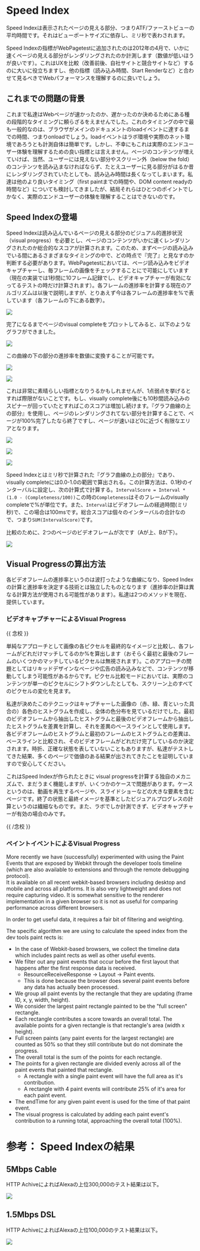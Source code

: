 # Speed Index

Speed Indexは表示されたページの見える部分、つまりATF/ファーストビューの平均時間です。それはビューポートサイズに依存し、ミリ秒で表わされます。

Speed Indexの指標がWebPagetestに追加されたのは2012年の4月で、いかに速くページの見える部分がレンダリングされたのか計測します（数値が低いほうが良いです）。これはUXを比較（改善前後、自社サイトと競合サイトなど）するのに大いに役立ちますし、他の指標（読み込み時間、Start Renderなど）と合わせて見るべきでWebパフォーマンスを理解するのに良いでしょう。

## これまでの問題の背景

これまで私達はWebページが速かったのか、遅かったのか決めるためにある種の段階的なタイミングに頼らざるをえませんでした。これのタイミングの中で最も一般的なのは、ブラウザがメインのドキュメントのloadイベントに達するまでの時間、つまりonloadでしょう。loadイベントはラボ環境や実際のネット環境であろうとも計測自体は簡単です。しかし、不幸にもこれは実際のエンドユーザー体験を理解するための良い指標とは言えません。ページのコンテンツが増えていけば、当然、ユーザーには見えない部分やスクリーン外（below the fold）のコンテンツを読み込まなければならず、たとえユーザーに見る部分がはるか昔にレンダリングされていたとしても、読み込み時間は長くなってしまいます。私達は他のより良いタイミング（first paintまでの時間や、DOM content readyの時間など）についても検討してきましたが、結局それらはひとつのポイントでしかなく、実際のエンドユーザーの体験を理解することはできないのです。

## Speed Indexの登場

Speed Indexは読み込んでいるページの見える部分のビジュアル的進捗状況（visual progress）を必要とし、ページのコンテンツがいかに速くレンダリングされたのか総合的なスコアが計算されます。このため、まずページの読み込みでいる間にあるさまざまなタイミングの中で、どの時点で『完了』と見なすのか判断する必要があります。WebPagetestにおいては、ページ読み込みをビデオキャプチャーし、毎フレームの画像をチェックすることにで可能にしています（現在の実装では1秒間に10フレーム記録でし、ビデオキャプチャーが有効になってるテストの時だけ計算されます）。各フレームの進捗率を計算する現在のアルゴリズムは以後で説明しますが、とりあえず今は各フレームの進捗率を%で表しています（各フレームの下にある数字）。

![](https://sites.google.com/a/webpagetest.org/docs/_/rsrc/1334421426436/using-webpagetest/metrics/speed-index/compare_progress.png)

完了になるまでページのvisual completeをプロットしてみると、以下のようなグラフができました。

![](https://sites.google.com/a/webpagetest.org/docs/_/rsrc/1334422231485/using-webpagetest/metrics/speed-index/chart-line-small.png)

この曲線の下の部分の進捗率を数値に変換することが可能です。

![](https://sites.google.com/a/webpagetest.org/docs/_/rsrc/1334422278220/using-webpagetest/metrics/speed-index/chart-progress-a-small.png)

![](https://sites.google.com/a/webpagetest.org/docs/_/rsrc/1334422264852/using-webpagetest/metrics/speed-index/chart-progress-b-small.png)
  
これは非常に素晴らしい指標となりうるかもしれませんが、1点弱点を挙げるとすれば際限がないことです。もし、visually complete後にも10秒間読み込みのスピナーが回っていたとすればこのスコアは増加し続けます。『グラフ曲線の上の部分』を使用し、ページのレンダリングされてない部分を計算することで、ページが100%完了したなら終了ですし、ページが速いほど0に近づく有限なエリアとなります。

![](https://sites.google.com/a/webpagetest.org/docs/_/rsrc/1334422315127/using-webpagetest/metrics/speed-index/chart-index-a-small.png)

![](https://sites.google.com/a/webpagetest.org/docs/_/rsrc/1334422330956/using-webpagetest/metrics/speed-index/chart-index-b-small.png)

![](https://sites.google.com/a/webpagetest.org/docs/_/rsrc/1336574582211/using-webpagetest/metrics/speed-index/speedindexformula.png)

Speed Indexとはミリ秒で計算された『グラフ曲線の上の部分』であり、visually completeには0.0-1.0の範囲で算出される。この計算方法は、0.1秒のインターバルに設定し、次の計算式で計算する。`IntervalScore = Interval * (1.0 - (Completeness/100))`この時の`Completeness`はそのフレームのvisually completeで%が単位です。また、`Interval`はビデオフレームの経過時間(ミリ秒)で、この場合は100msです。総合スコアは個々のインターバルの合計なので、つまり`SUM(IntervalScore)`です。

比較のために、2つのページのビデオフレームが次です（Aが上、Bが下）。

![](https://sites.google.com/a/webpagetest.org/docs/_/rsrc/1334422690700/using-webpagetest/metrics/speed-index/compare_trimmed.png)

## Visual Progressの算出方法

各ビデオフレームの進捗率というのは波打ったような曲線になり、Speed Indexの計算と進捗率を決定する技術とは独立したものとなります（進捗率の計算は異なる計算方法が使用される可能性があります）。私達は2つのメソッドを現在、提供しています。

### ビデオキャプチャーによるVisual Progress

{{ 念校 }}

単純なアプローチとして画像の各ピクセルを最終的なイメージと比較し、各フレームがどれだけマッチしてるのか%を算出します（おそらく最初と最後のフレームのいくつかのマッチしているピクセルは無視されます）。このアプローチの問題としてはリキッドデザインなページや広告の読み込みなどで、コンテンツが移動してしまう可能性があるからです。ピクセル比較モードにおいては、実際のコンテンツが単一のピクセルにシフトダウンしたとしても、スクリーン上のすべてのピクセルの変化を見ます。

私達が決めたこのテクニックはキャプチャーした画像の（赤、緑、青といった具合の）各色のヒストグラムを作成し、全体の色分布を見ているだけでした。最初のビデオフレームから抽出したヒストグラムと最後のビデオフレームから抽出したヒストグラムを差異を計算し、それを差異のベースラインとして使用します。各ビデオフレームのヒストグラムと最初のフレームのヒストグラムとの差異は、ベースラインと比較され、そのビデオフレームがどれだけ完了しているのか決定されます。時折、正確な状態を表していないこともありますが、私達がテストしてきた結果、多くのページで価値のある結果が出されてきたことを証明していますので安心してください。

これはSpeed Indexが作られたときに visual progressを計算する独自のメカニズムで、まだうまく機能しますが、いくつかのケースで問題があります。ケースというのは、動画を再生するページや、スライドショーなどの大きな要素を含むページです。終了の状態と最終イメージを基準としたビジュアルプログレスの計算というのは繊細なものです。また、ラボでしか計測できず、ビデオキャプチャーが有効の場合のみです。

{{ /念校 }}

### ペイントイベントによるVisual Progress

More recently we have (successfully) experimented with using the Paint Events that are exposed by Webkit through the developer tools timeline (which are also available to extensions and through the remote debugging protocol).  
It is available on all recent webkit-based browsers including desktop and mobile and across all platforms.  It is also very lightweight and does not require capturing video.  It is somewhat sensitive to the renderer implementation in a given browser so it is not as useful for comparing performance across different browsers.

In order to get useful data, it requires a fair bit of filtering and weighting.

The specific algorithm we are using to calculate the speed index from the dev tools paint rects is:

+ In the case of Webkit-based browsers, we collect the timeline data which includes paint rects as well as other useful events.
+ We filter out any paint events that occur before the first layout that happens after the first response data is received.
	+ ResourceReceiveResponse -> Layout -> Paint events.
	+ This is done because the browser does several paint events before any data has actually been processed.
+ We group all paint events by the rectangle that they are updating (frame ID, x, y, width, height).
+ We consider the largest paint rectangle painted to be the "full screen" rectangle.
+ Each rectangle contributes a score towards an overall total.  The available points for a given rectangle is that rectangle's area (width x height).
+ Full screen paints (any paint events for the largest rectangle) are counted as 50% so that they still contribute but do not dominate the progress.
+ The overall total is the sum of the points for each rectangle.
+ The points for a given rectangle are divided evenly across all of the paint events that painted that rectangle.
	+ A rectangle with a single paint event will have the full area as it's contribution.
	+ A rectangle with 4 paint events will contribute 25% of it's area for each paint event.
+ The endTime for any given paint event is used for the time of that paint event.
+ The visual progress is calculated by adding each paint event's contribution to a running total, approaching the overall total (100%).



# 参考： Speed Indexの結果

## 5Mbps Cable

HTTP AchiveによればAlexaの上位300,000のテスト結果は以下。

![](https://sites.google.com/a/webpagetest.org/docs/_/rsrc/1369234119985/using-webpagetest/metrics/speed-index/si-cable.png)

## 1.5Mbps DSL

HTTP AchiveによればAlexaの上位100,000のテスト結果は以下。

![](https://sites.google.com/a/webpagetest.org/docs/_/rsrc/1335895409235/using-webpagetest/metrics/speed-index/distribution.png)